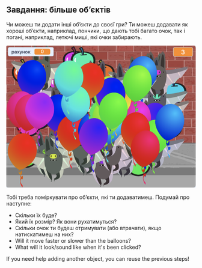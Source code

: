 ## Завдання: більше об’єктів
Чи можеш ти додати інші об’єкти до своєї гри? Ти можеш додавати як хороші об’єкти, наприклад, пончики, що дають тобі багато очок, так і погані, наприклад, летючі миші, які очки забирають.

![screenshot](images/balloons-objects.png)

Тобі треба поміркувати про об’єкти, які ти додаватимеш. Подумай про наступне:

+ Скільки їх буде?
+ Який їх розмір? Як вони рухатимуться?
+ Скільки очок ти будеш отримувати (або втрачати), якщо натискатимеш на них?
+ Will it move faster or slower than the balloons?
+ What will it look/sound like when it's been clicked?

If you need help adding another object, you can reuse the previous steps!


